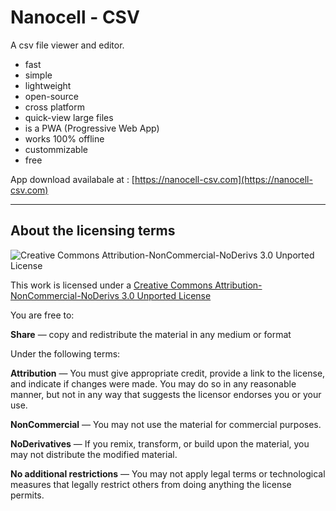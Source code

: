 
# Nanocell - CSV

A csv file viewer and editor.

- fast
- simple
- lightweight
- open-source
- cross platform
- quick-view large files
- is a PWA (Progressive Web App)
- works 100% offline
- custommizable
- free
  

App download availabale at : [https://nanocell-csv.com](https://nanocell-csv.com)

______________



## About the licensing terms

![Creative Commons Attribution-NonCommercial-NoDerivs 3.0 Unported License](https://i.creativecommons.org/l/by-nc-nd/3.0/88x31.png)


This work is licensed under a [Creative Commons Attribution-NonCommercial-NoDerivs 3.0 Unported License](http://creativecommons.org/licenses/by-nc-nd/3.0/)


You are free to: 

**Share** — copy and redistribute the material in any medium or format

Under the following terms:

**Attribution** — You must give appropriate credit, provide a link to the license, and indicate if changes were made. You may do so in any reasonable manner, but not in any way that suggests the licensor endorses you or your use.

**NonCommercial** — You may not use the material for commercial purposes.

**NoDerivatives** — If you remix, transform, or build upon the material, you may not distribute the modified material.

**No additional restrictions** — You may not apply legal terms or technological measures that legally restrict others from doing anything the license permits.




 


